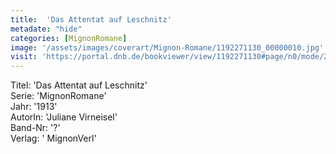 ```yaml
---
title:  'Das Attentat auf Leschnitz'
metadate: "hide"
categories: [MignonRomane]
image: '/assets/images/coverart/Mignon-Romane/1192271130_00000010.jpg'
visit: 'https://portal.dnb.de/bookviewer/view/1192271130#page/n0/mode/2up'
---
```

Titel: 'Das Attentat auf Leschnitz' <br>
Serie: 'MignonRomane' <br>
Jahr: '1913' <br>
AutorIn: 'Juliane Virneisel' <br>
Band-Nr: '?' <br>
Verlag: ' MignonVerl'